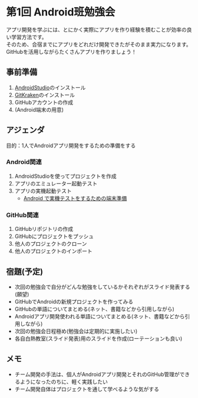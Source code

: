 # 第1回 Android班勉強会

アプリ開発を学ぶには、とにかく実際にアプリを作り経験を積むことが効率の良い学習方法です。</br>
そのため、合宿までにアプリをどれだけ開発できたがそのまま実力になります。</br>
GitHubを活用しながらたくさんアプリを作りましょう！

## 事前準備

1. [AndroidStudio](https://developer.android.com/studio/index.html?hl=ja)のインストール
1. [GitKraken](https://www.gitkraken.com/)のインストール
1. GitHubアカウントの作成
1. (Android端末の用意)

## アジェンダ

目的：1人でAndroidアプリ開発をするための準備をする

### Android関連

1. AndroidStudioを使ってプロジェクトを作成
1. アプリのエミュレーター起動テスト
1. アプリの実機起動テスト
    - [Android で実機テストをするための端末準備](http://qiita.com/Masahiro_Saito/items/4837b0adbb75a3db98d0)

### GitHub関連

1. GitHubリポジトリの作成
1. GitHubにプロジェクトをプッシュ
1. 他人のプロジェクトのクローン
1. 他人のプロジェクトのインポート

## 宿題(予定)

- 次回の勉強会で自分がどんな勉強をしているかそれぞれがスライド発表する(願望)
- GitHubでAndroidの新規プロジェクトを作ってみる
- GitHubの単語についてまとめる(ネット、書籍などから引用しながら)
- Androidアプリ開発使われる単語についてまとめる(ネット、書籍などから引用しながら)
- 次回の勉強会日程極め(勉強会は定期的に実施したい)
- 各自白熱教室(スライド発表)用のスライドを作成(ローテーションも良い)

## メモ

- チーム開発の手法は、個人がAndroidアプリ開発とそれのGitHub管理ができるようになったのちに、軽く実践したい
- チーム開発自体はプロジェクトを通して学べるような気がする
